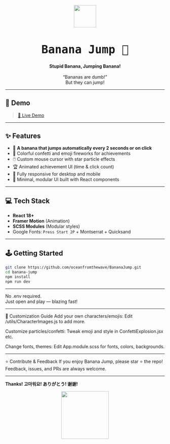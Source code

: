 <p align="center">
  <img src="https://emojipedia-us.s3.amazonaws.com/source/skype/289/banana_1f34c.png" width="70" />
</p>

<h1 align="center" style="font-family:'Press Start 2P',monospace;font-size:2.2rem;">
  Banana Jump 🍌
</h1>
<p align="center">
  <b>Stupid Banana, Jumping Banana!</b>
  <br /><br />
  “Bananas are dumb!” <br> But they can jump!
</p>

---

## 🚀 Demo

> [🔗 Live Demo](http://jumpbanana.s3-website-ap-southeast-2.amazonaws.com/)

---

## ✨ Features

- 🍌 **A banana that jumps automatically every 2 seconds or on click**
- 🎉 Colorful confetti and emoji fireworks for achievements
- 🖱️ Custom mouse cursor with star particle effects
- 🏆 Animated achievement UI (time & click count)
- 📱 Fully responsive for desktop and mobile
- 🦄 Minimal, modular UI built with React components

---

## 💻 Tech Stack

- **React 18+**
- **Framer Motion** (Animation)
- **SCSS Modules** (Modular styles)
- Google Fonts: `Press Start 2P` + Montserrat + Quicksand

---

## 🕹️ Getting Started

```bash
git clone https://github.com/oceanfromthewave/BananaJump.git
cd banana-jump
npm install
npm run dev
```
---

No .env required.<br>
Just open and play — blazing fast!

---

🎨 Customization Guide
Add your own characters/emojis:
Edit /utils/CharacterImages.js to add more.

Customize particles/confetti:
Tweak emoji and style in ConfettiExplosion.jsx etc.

Change fonts, themes:
Edit App.module.scss for fonts, colors, backgrounds.

---
⭐️ Contribute & Feedback
If you enjoy Banana Jump, please star ⭐️ the repo!
Feedback, issues, and PRs are always welcome.

---
**Thanks! 고마워요! ありがとう! 谢谢!**

<p align="center"> <img src="https://media.giphy.com/media/IOE7Tgb8MBvJe/giphy.gif" width="150"/> </p>
